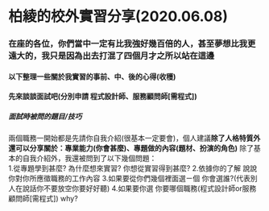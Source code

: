 # 柏綾的校外實習分享(2020.06.08)
### 在座的各位，你們當中一定有比我強好幾百倍的人，甚至夢想比我更遠大的，我只是因為出去打混了四個月才之所以站在這邊
#### 以下整理一些關於我實習的事前、中、後的心得(收穫)
#### 先來談談面試吧(分別申請 **程式設計師**、**服務顧問師[需程式]**)
##### 面試時被問的題目/技巧 
 兩個職務一開始都是先請你自我介紹(很基本一定要會)，個人建議**除了人格特質外還可以分享關於：專業能力(你會甚麼)、專題做的內容(題材、扮演的角色)**
 除了基本的自我介紹外，我還被問到了以下幾個問題：</br>
 1.從專題學到甚麼? 為什麼想來實習? 你想從實習得到甚麼? 
 2.依據你的了解 說說你對你所應徵職務的工作內容
 3.如果要從你們幾個裡面選ㄧ個 你會選誰?(代表別人在說話你不要放空你要好好聽)
 4.如果要你選 你要哪個職務(程式設計師or服務顧問師[需程式]) why?
